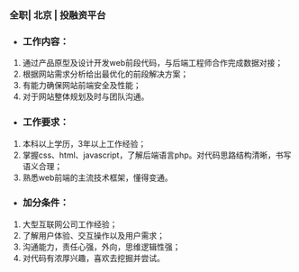 ### 全职| 北京 | 投融资平台

* ### 工作内容：

1. 通过产品原型及设计开发web前段代码，与后端工程师合作完成数据对接；
1. 根据网站需求分析给出最优化的前段解决方案；
1. 有能力确保网站前端安全及性能；
1. 对于网站整体规划及时与团队沟通。

* ### 工作要求：

1. 本科以上学历，3年以上工作经验；
1. 掌握css、html、javascript，了解后端语言php。对代码思路结构清晰，书写语义合理；
1. 熟悉web前端的主流技术框架，懂得变通。

* ### 加分条件：

1. 大型互联网公司工作经验；
1. 了解用户体验、交互操作以及用户需求；
1. 沟通能力，责任心强，外向，思维逻辑性强；
1. 对代码有浓厚兴趣，喜欢去挖掘并尝试。